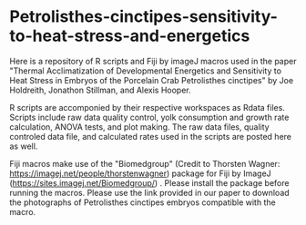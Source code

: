 # Petrolisthes-cinctipes-sensitivity-to-heat-stress-and-energetics
Here is a repository of R scripts and Fiji by imageJ macros used in the paper "Thermal Acclimatization of Developmental Energetics and Sensitivity to Heat Stress in Embryos of the Porcelain Crab Petrolisthes cinctipes" by Joe Holdreith, Jonathon Stillman, and Alexis Hooper. 

R scripts are accomponied by their respective workspaces as Rdata files. Scripts include raw data quality control, yolk consumption and growth rate calculation, ANOVA tests, and plot making. The raw data files, quality controled data file, and calculated rates used in the scripts are posted here as well. 

Fiji macros make use of the "Biomedgroup" (Credit to Thorsten Wagner: https://imagej.net/people/thorstenwagner) package for Fiji by ImageJ (https://sites.imagej.net/Biomedgroup/) . Please install the package before running the macros. Please use the link provided in our paper to download the photographs of Petrolisthes cinctipes embryos compatible with the macro. 
